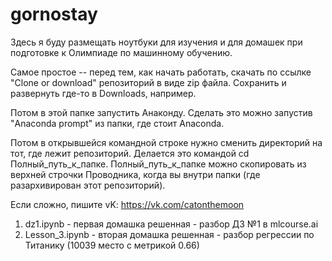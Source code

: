 # gornostay

Здесь я буду размещать ноутбуки для изучения и для домашек при подготовке к Олимпиаде по машинному обучению.

Самое простое -- перед тем, как начать работать, скачать по ссылке "Clone or download" репозиторий в виде zip файла. 
Сохранить и развернуть где-то в Downloads, например. 

Потом в этой папке запустить Анаконду. Сделать это можно запустив "Anaconda prompt" из папки, где стоит Anaconda.

Потом в открывшейся командной строке нужно сменить директорий на тот, где лежит репозиторий. Делается это
командой cd Полный_путь_к_папке. Полный_путь_к_папке можно скопировать из верхней строчки Проводника, 
когда вы внутри папки (где разархивирован этот репозиторий).

Если сложно, пишите vK: https://vk.com/catonthemoon

1) dz1.ipynb - первая домашка решенная - разбор ДЗ №1 в mlcourse.ai
2) Lesson_3.ipynb - вторая домашка решенная - разбор регрессии по Титанику (10039 место с метрикой 0.66) 
